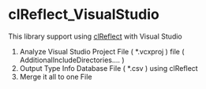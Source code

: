 # clReflect_VisualStudio

This library support using [clReflect](https://github.com/Celtoys/clReflect) with Visual Studio            

1. Analyze Visual Studio Project File ( *.vcxproj ) file ( AdditionalIncludeDirectories.... )
2. Output Type Info Database File ( *.csv ) using clReflect
3. Merge it all to one File
